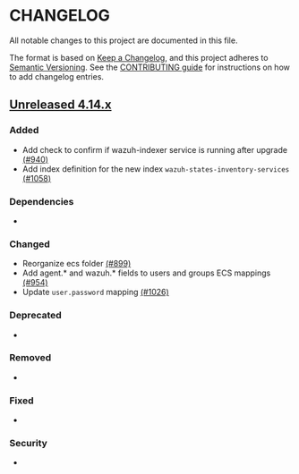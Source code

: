 # CHANGELOG
All notable changes to this project are documented in this file.

The format is based on [Keep a Changelog](https://keepachangelog.com/en/1.0.0/), and this project adheres to [Semantic Versioning](https://semver.org/spec/v2.0.0.html). See the [CONTRIBUTING guide](./CONTRIBUTING.md#Changelog) for instructions on how to add changelog entries.

## [Unreleased 4.14.x]
### Added
- Add check to confirm if wazuh-indexer service is running after upgrade [(#940)](https://github.com/wazuh/wazuh-indexer/pull/940)
- Add index definition for the new index `wazuh-states-inventory-services` [(#1058)](https://github.com/wazuh/wazuh-indexer/pull/1058)

### Dependencies
-

### Changed
- Reorganize ecs folder [(#899)](https://github.com/wazuh/wazuh-indexer/pull/899)
- Add agent.* and wazuh.* fields to users and groups ECS mappings [(#954)](https://github.com/wazuh/wazuh-indexer/pull/954)
- Update `user.password` mapping [(#1026)](https://github.com/wazuh/wazuh-indexer/pull/1026)

### Deprecated
-

### Removed
-

### Fixed
-

### Security
-

[Unreleased 4.14.x]: https://github.com/wazuh/wazuh-indexer/compare/4.13.1...4.14.0
